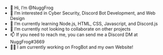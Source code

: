 - 👋 Hi, I’m @NuggFrog
- 👀 I’m interested in Cyber Security, Discord Bot Development, and Web Design
- 🌱 I’m currently learning Node.js, HTML, CSS, Javascript, and Discord.js
- 💞️ I’m currently not looking to collaborate on other projects
- 📫 If you need to reach me, you can send me a Discord DM at NuggFrog#3669
- 👨‍💻 I am currently working on FrogBot and my own Website!
<!---
NuggFrog/NuggFrog is a ✨ special ✨ repository because its `README.md` (this file) appears on your GitHub profile.
You can click the Preview link to take a look at your changes.
--->
